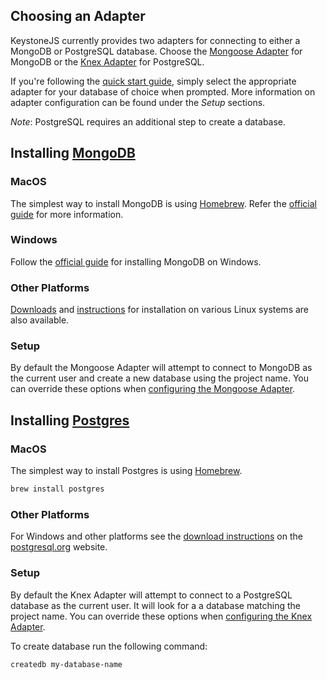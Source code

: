 <!--[meta]
section: quick-start
title: Database Setup and Adapters
[meta]-->

## Choosing an Adapter

KeystoneJS currently provides two adapters for connecting to either a MongoDB or PostgreSQL database.
Choose the [Mongoose Adapter](/packages/adapter-mongoose/) for MongoDB or the [Knex Adapter](/packages/adapter-knex/) for PostgreSQL.

If you're following the [quick start guide](/docs/quick-start), simply select the appropriate adapter for your database of choice when prompted.
More information on adapter configuration can be found under the _Setup_ sections.

_Note_: PostgreSQL requires an additional step to create a database.

## Installing [MongoDB](https://www.mongodb.com/)

### MacOS

The simplest way to install MongoDB is using [Homebrew](https://brew.sh/).
Refer the [official guide](https://docs.mongodb.com/manual/tutorial/install-mongodb-on-os-x/) for more information.

### Windows

Follow the [official guide](https://docs.mongodb.com/manual/tutorial/install-mongodb-on-windows/) for installing MongoDB on Windows.

### Other Platforms

[Downloads](https://www.mongodb.com/download-center/community) and [instructions](https://docs.mongodb.com/manual/administration/install-on-linux/) for installation on various Linux systems are also available.

### Setup

By default the Mongoose Adapter will attempt to connect to MongoDB as the current user and create a new database using the project name.
You can override these options when [configuring the Mongoose Adapter](/packages/adapter-mongoose/).

## Installing [Postgres](https://www.postgresql.org/)

### MacOS

The simplest way to install Postgres is using [Homebrew](https://brew.sh/).

```sh
brew install postgres
```

### Other Platforms

For Windows and other platforms see the [download instructions](https://www.postgresql.org/download/) on the [postgresql.org](https://postgresql.org) website.

### Setup

By default the Knex Adapter will attempt to connect to a PostgreSQL database as the current user.
It will look for a a database matching the project name.
You can override these options when [configuring the Knex Adapter](/packages/adapter-knex/).

To create database run the following command:

```sh
createdb my-database-name
```
